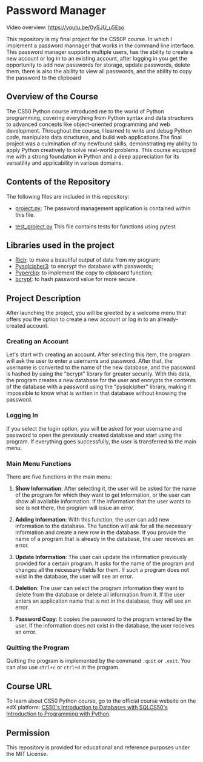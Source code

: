 # Password Manager

Video overview: <https://youtu.be/0ySJU_u5Eso>

This repository is my final project for the CS50P course. In which I implement a password mannager that works in the command line interface. This password manager supports multiple users, has the ability to create a new account or log in to an existing account, after logging in you get the opportunity to add new passwords for storage, update passwords, delete them, there is also the ability to view all passwords, and the ability to copy the password to the clipboard


## Overview of the Course
The CS50 Python course introduced me to the world of Python programming, covering everything from Python syntax and data structures to advanced concepts like object-oriented programming and web development. Throughout the course, I learned to write and debug Python code, manipulate data structures, and build web applications.The final project was a culmination of my newfound skills, demonstrating my ability to apply Python creatively to solve real-world problems. This course equipped me with a strong foundation in Python and a deep appreciation for its versatility and applicability in various domains.


## Contents of the Repository
The following files are included in this repository:

- [project.py](project.py): The password management application is contained within this file.

- [test_project.py](test_project.py) This file contains tests for functions using pytest


## Libraries used in the project
- [Rich](https://rich.readthedocs.io/en/stable/): to make a beautiful output of data from my program;
- [Pysqlcipher3](https://github.com/rigglemania/pysqlcipher3): to encrypt the database with passwords;
- [Pyperclip](https://github.com/asweigart/pyperclip): to implement the copy to clipboard function;
- [bcrypt](https://pypi.org/user/reaperhulk/): to hash password value for more secure.
  

## Project Description

After launching the project, you will be greeted by a welcome menu that offers you the option to create a new account or log in to an already-created account.

### Creating an Account

Let's start with creating an account. After selecting this item, the program will ask the user to enter a username and password. After that, the username is converted to the name of the new database, and the password is hashed by using the "bcrypt" library for greater security. With this data, the program creates a new database for the user and encrypts the contents of the database with a password using the "pysqlcipher" library, making it impossible to know what is written in that database without knowing the password.

### Logging In

If you select the login option, you will be asked for your username and password to open the previously created database and start using the program. If everything goes successfully, the user is transferred to the main menu.

### Main Menu Functions

There are five functions in the main menu:

1. **Show Information**: After selecting it, the user will be asked for the name of the program for which they want to get information, or the user can show all available information. If the information that the user wants to see is not there, the program will issue an error.

2. **Adding Information**: With this function, the user can add new information to the database. The function will ask for all the necessary information and create a new row in the database. If you provide the name of a program that is already in the database, the user receives an error.

3. **Update Information**: The user can update the information previously provided for a certain program. It asks for the name of the program and changes all the necessary fields for them. If such a program does not exist in the database, the user will see an error.

4. **Deletion**: The user can select the program information they want to delete from the database or delete all information from it. If the user enters an application name that is not in the database, they will see an error.

5. **Password Copy**: It copies the password to the program entered by the user. If the information does not exist in the database, the user receives an error.

### Quitting the Program

Quitting the program is implemented by the command `.quit` or `.exit`. You can also use `ctrl+c` or `ctrl+d` in the program.


## Course URL

To learn about CS50 Python course, go to the official course website on the edX platform: [CS50's Introduction to Databases with SQLCS50's Introduction to Programming with Python](https://www.edx.org/learn/python/harvard-university-cs50-s-introduction-to-programming-with-python).


## Permission

This repository is provided for educational and reference purposes under the MIT License.
